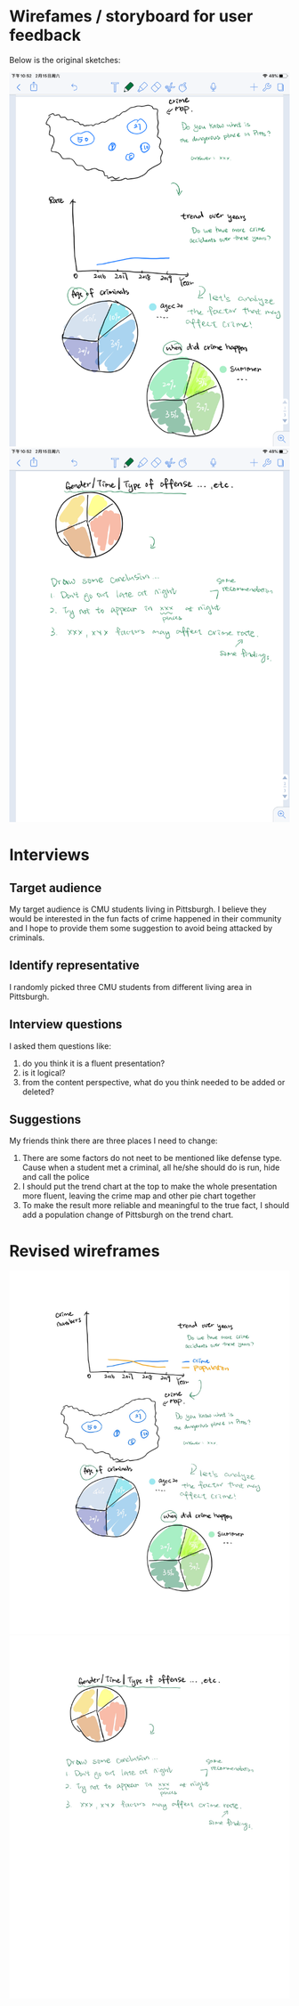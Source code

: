 # Wirefames / storyboard for user feedback

Below is the original sketches:

![original sketches](old-1.PNG)
![original sketches](old-2.PNG)

# Interviews

## Target audience
My target audience is CMU students living in Pittsburgh. I believe they would be interested in the fun facts of crime happened in their community and I hope to provide them some suggestion to avoid being attacked by criminals.

## Identify representative
I randomly picked three CMU students from different living area in Pittsburgh. 

## Interview questions
I asked them questions like:
1. do you think it is a fluent presentation? 
2. is it logical? 
3. from the content perspective, what do you think needed to be added or deleted? 

## Suggestions
My friends think there are three places I need to change:
1. There are some factors do not neet to be mentioned like defense type. Cause when a student met a criminal, all he/she should do is run, hide and call the police
2. I should put the trend chart at the top to make the whole presentation more fluent, leaving the crime map and other pie chart together
3. To make the result more reliable and meaningful to the true fact, I should add a population change of Pittsburgh on the trend chart. 

# Revised wireframes
![revised sketches](new-1.JPG)
![revised sketches](new-2.JPG)

